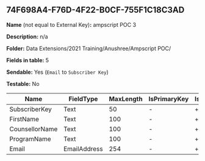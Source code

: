 ## 74F698A4-F76D-4F22-B0CF-755F1C18C3AD

**Name** (not equal to External Key)**:** ampscript POC 3

**Description:** n/a

**Folder:** Data Extensions/2021 Training/Anushree/Ampscript POC/

**Fields in table:** 5

**Sendable:** Yes (`Email` to `Subscriber Key`)

**Testable:** No

| Name | FieldType | MaxLength | IsPrimaryKey | IsNullable | DefaultValue |
| --- | --- | --- | --- | --- | --- |
| SubscriberKey | Text | 50 | - | + |  |
| FirstName | Text | 100 | - | + |  |
| CounsellorName | Text | 100 | - | + |  |
| ProgramName | Text | 100 | - | + |  |
| Email | EmailAddress | 254 | - | + |  |
